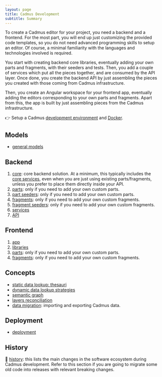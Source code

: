```yaml
---
layout: page
title: Cadmus Development
subtitle: Summary
---
```


To create a Cadmus editor for your project, you need a backend and a frontend. For the most part, you will end up just customizing the provided code templates, so you do not need advanced programming skills to setup an editor. Of course, a minimal familiarity with the languages and technologies involved is required.

You start with creating backend core libraries, eventually adding your own parts and fragments, with their seeders and tests. Then, you add a couple of services which put all the pieces together, and are consumed by the API layer. Once done, you create the backend API by just assembling the pieces you created with those coming from Cadmus infrastructure.

Then, you create an Angular workspace for your frontend app, eventually adding the editors corresponding to your own parts and fragments. Apart from this, the app is built by just assembling pieces from the Cadmus infrastructure.

👉 Setup a Cadmus [development environment](devenv.md) and [Docker](../docker-setup.md).

## Models

- [general models](models.md)

## Backend

1. [core](backend/core.md): core backend solution. At a minimum, this typically includes the [core services](backend/services.md), even when you are just using existing parts/fragments, unless you prefer to place them directly inside your API.
2. [parts](backend/parts.md): only if you need to add your own custom parts.
3. [part seeders](backend/part-seeders.md): only if you need to add your own custom parts.
4. [fragments](backend/fragments.md): only if you need to add your own custom fragments.
5. [fragment seeders](backend/fragment-seeders.md): only if you need to add your own custom fragments.
6. [services](backend/services.md)
7. [API](backend/api.md)

## Frontend

1. [app](frontend/app-setup.md)
2. [libraries](frontend/libs.md)
3. [parts](frontend/parts.md): only if you need to add your own custom parts.
4. [fragments](frontend/fragments.md): only if you need to add your own custom fragments.

## Concepts

- [static data lookup: thesauri](concepts/thesauri.md)
- [dynamic data lookup strategies](concepts/lookup.md)
- [semantic graph](concepts/graph.md)
- [layers reconciliation](concepts/layer-reconciliation.md)
- [data migration](https://github.com/vedph/cadmus-migration/blob/master/docs/index.md): importing and exporting Cadmus data.

## Deployment

- [deployment](deploy.md)

## History

📆 [history](history.md): this lists the main changes in the software ecosystem during Cadmus development. Refer to this section if you are going to migrate some old code into releases with relevant breaking changes.
